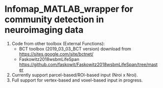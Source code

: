 # Infomap_MATLAB_wrapper for community detection in neuroimaging data

1. Code from other toolbox (External Functions):
   - BCT toolbox (2019_03_03_BCT version) download from https://sites.google.com/site/bctnet/ 
   - Faskowitz2018wsbmLifeSpan https://github.com/faskowit/Faskowitz2018wsbmLifeSpan/tree/master
2. Currently support parcel-based/ROI-based input (Nroi x Nroi).
3. Full support for vertex-based and voxel-based input in progress.
